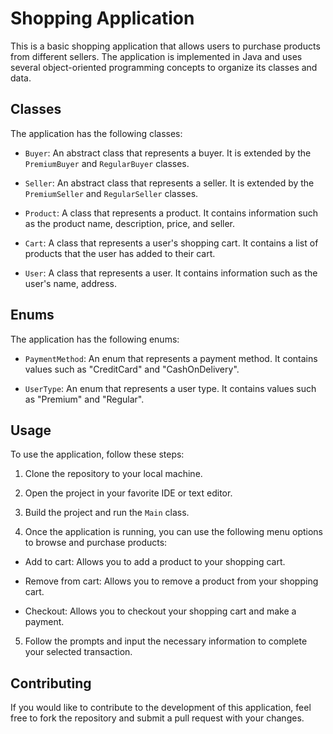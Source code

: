 # Shopping Application

This is a basic shopping application that allows users to purchase products from different sellers. The application is implemented in Java 
and uses several object-oriented programming concepts to organize its classes and data.

## Classes

The application has the following classes:

- `Buyer`: An abstract class that represents a buyer. It is extended by the `PremiumBuyer` and `RegularBuyer` classes.

- `Seller`: An abstract class that represents a seller. It is extended by the `PremiumSeller` and `RegularSeller` classes.

- `Product`: A class that represents a product. It contains information such as the product name, description, price, and seller.

- `Cart`: A class that represents a user's shopping cart. It contains a list of products that the user has added to their cart.

- `User`: A class that represents a user. It contains information such as the user's name, address.

## Enums

The application has the following enums:

- `PaymentMethod`: An enum that represents a payment method. It contains values such as "CreditCard" and "CashOnDelivery".

- `UserType`: An enum that represents a user type. It contains values such as "Premium" and "Regular".

## Usage

To use the application, follow these steps:

1. Clone the repository to your local machine.

2. Open the project in your favorite IDE or text editor.

3. Build the project and run the `Main` class.

4. Once the application is running, you can use the following menu options to browse and purchase products:

- Add to cart: Allows you to add a product to your shopping cart.

- Remove from cart: Allows you to remove a product from your shopping cart.

- Checkout: Allows you to checkout your shopping cart and make a payment.

5. Follow the prompts and input the necessary information to complete your selected transaction.

## Contributing

If you would like to contribute to the development of this application, feel free to fork the repository and submit a pull request with your changes.
